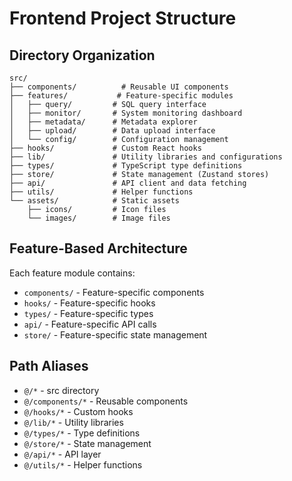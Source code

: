 # Frontend Project Structure

## Directory Organization

```
src/
├── components/          # Reusable UI components
├── features/           # Feature-specific modules
│   ├── query/         # SQL query interface
│   ├── monitor/       # System monitoring dashboard
│   ├── metadata/      # Metadata explorer
│   ├── upload/        # Data upload interface
│   └── config/        # Configuration management
├── hooks/             # Custom React hooks
├── lib/               # Utility libraries and configurations
├── types/             # TypeScript type definitions
├── store/             # State management (Zustand stores)
├── api/               # API client and data fetching
├── utils/             # Helper functions
└── assets/            # Static assets
    ├── icons/         # Icon files
    └── images/        # Image files
```

## Feature-Based Architecture

Each feature module contains:
- `components/` - Feature-specific components
- `hooks/` - Feature-specific hooks
- `types/` - Feature-specific types
- `api/` - Feature-specific API calls
- `store/` - Feature-specific state management

## Path Aliases

- `@/*` - src directory
- `@/components/*` - Reusable components
- `@/hooks/*` - Custom hooks
- `@/lib/*` - Utility libraries
- `@/types/*` - Type definitions
- `@/store/*` - State management
- `@/api/*` - API layer
- `@/utils/*` - Helper functions